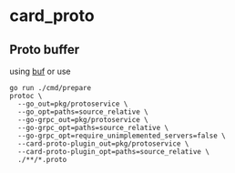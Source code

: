 # card_proto

## Proto buffer
using [buf](https://buf.build/docs/introduction)
or use 
```shell
go run ./cmd/prepare
protoc \
  --go_out=pkg/protoservice \
  --go_opt=paths=source_relative \
  --go-grpc_out=pkg/protoservice \
  --go-grpc_opt=paths=source_relative \
  --go-grpc_opt=require_unimplemented_servers=false \
  --card-proto-plugin_out=pkg/protoservice \
  --card-proto-plugin_opt=paths=source_relative \
  ./**/*.proto
```
